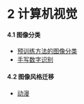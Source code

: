# 2 计算机视觉

#### 4.1 图像分类

* [预训练方法的图像分类](https://www.kaggle.com/code/tiansztianszs/google-vit-base-patch16-224)
* [手写数字识别](https://www.kaggle.com/code/tiansztianszs/digit-recognizer)

#### 4.2 图像风格迁移

* [动漫](https://huggingface.co/spaces/akhaliq/AnimeGANv2)
